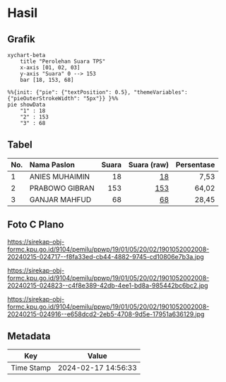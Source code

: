 # Hasil

## Grafik

```mermaid
xychart-beta
    title "Perolehan Suara TPS"
    x-axis [01, 02, 03]
    y-axis "Suara" 0 --> 153
    bar [18, 153, 68]
```

```mermaid
%%{init: {"pie": {"textPosition": 0.5}, "themeVariables": {"pieOuterStrokeWidth": "5px"}} }%%
pie showData
    "1" : 18
    "2" : 153
    "3" : 68
```

## Tabel

| No. | Nama Paslon    | Suara | Suara (raw) | Persentase |
|:--- |:-------------- | -----:| -----------:| ----------:|
| 1   | ANIES MUHAIMIN | 18    | [18][p-1]   | 7,53       |
| 2   | PRABOWO GIBRAN | 153   | [153][p-2]  | 64,02      |
| 3   | GANJAR MAHFUD  | 68    | [68][p-3]   | 28,45      |


[p-1]: https://github.com/gigit-pemilu/pemilu-2024-19-kepulauan-bangka-belitung/blob/main/pilpres/hitung-suara/sub/19-kepulauan-bangka-belitung/sub/01-bangka/sub/05-pemali/sub/2002-air-duren/sub/008-tps/sub/paslon-1.txt
[p-2]: https://github.com/gigit-pemilu/pemilu-2024-19-kepulauan-bangka-belitung/blob/main/pilpres/hitung-suara/sub/19-kepulauan-bangka-belitung/sub/01-bangka/sub/05-pemali/sub/2002-air-duren/sub/008-tps/sub/paslon-2.txt
[p-3]: https://github.com/gigit-pemilu/pemilu-2024-19-kepulauan-bangka-belitung/blob/main/pilpres/hitung-suara/sub/19-kepulauan-bangka-belitung/sub/01-bangka/sub/05-pemali/sub/2002-air-duren/sub/008-tps/sub/paslon-3.txt

## Foto C Plano

https://sirekap-obj-formc.kpu.go.id/9104/pemilu/ppwp/19/01/05/20/02/1901052002008-20240215-024717--f8fa33ed-cb44-4882-9745-cd10806e7b3a.jpg

https://sirekap-obj-formc.kpu.go.id/9104/pemilu/ppwp/19/01/05/20/02/1901052002008-20240215-024823--c4f8e389-42db-4ee1-bd8a-985442bc6bc2.jpg

https://sirekap-obj-formc.kpu.go.id/9104/pemilu/ppwp/19/01/05/20/02/1901052002008-20240215-024916--e658dcd2-2eb5-4708-9d5e-17951a636129.jpg


## Metadata

| Key        | Value               |
| ---------- | ------------------- |
| Time Stamp | 2024-02-17 14:56:33 |



